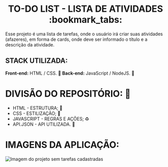 <h1 align="center"> TO-DO LIST - LISTA DE ATIVIDADES :bookmark_tabs:	</h1> 
<p>Esse projeto é uma lista de tarefas, onde o usuário irá criar suas atividades (afazeres), em forma de cards, onde deve ser informado o título e a descrição da atividade.</p>

## STACK UTILIZADA:

**Front-end:** HTML / CSS. :small_blue_diamond:
**Back-end:** JavaScript / NodeJS. :small_blue_diamond:

# DIVISÃO DO REPOSITÓRIO: :open_file_folder:
- HTML - ESTRUTURA; :triangular_flag_on_post:
- CSS - ESTILIZAÇÃO; :stars:
- JAVASCRIPT - REGRAS E AÇÕES; :recycle:
- API.JSON - API UTILIZADA. :signal_strength:

# IMAGENS DA APLICAÇÃO:
<img src="PROJETO_SEM_TAREFAS.png" alt="Imagem do projeto sem tarefas cadastradas">
